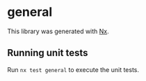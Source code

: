 # general

This library was generated with [Nx](https://nx.dev).

## Running unit tests

Run `nx test general` to execute the unit tests.
